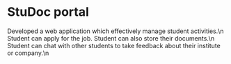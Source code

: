 # StuDoc portal
Developed a web application which effectively manage student activities.\n
Student can apply for the job. Student can also store their documents.\n
Student can chat with other students to take feedback about their institute or company.\n
